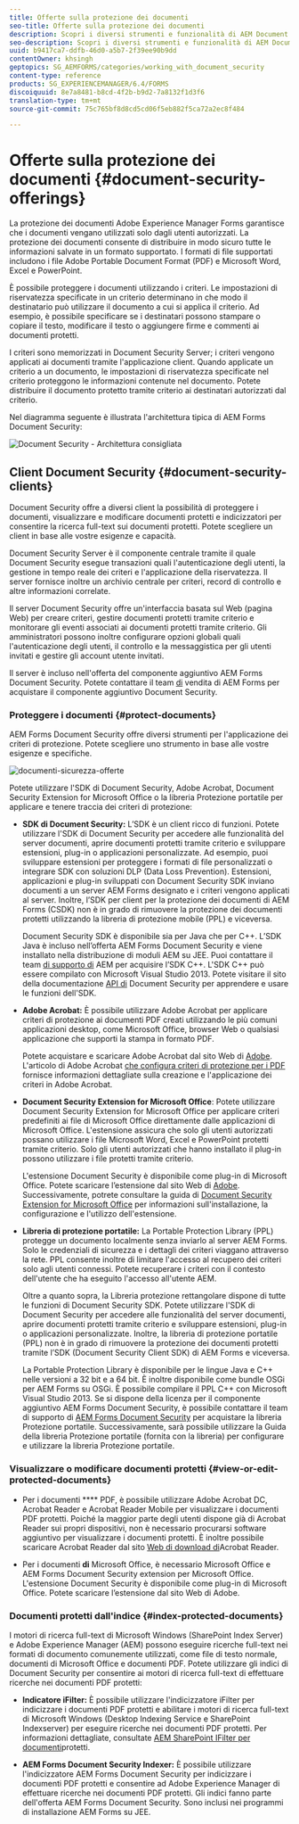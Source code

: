 ```yaml
---
title: Offerte sulla protezione dei documenti
seo-title: Offerte sulla protezione dei documenti
description: Scopri i diversi strumenti e funzionalità di AEM Document Security
seo-description: Scopri i diversi strumenti e funzionalità di AEM Document Security
uuid: b9417ca7-ddfb-46d0-a5b7-2f39ee90b9dd
contentOwner: khsingh
geptopics: SG_AEMFORMS/categories/working_with_document_security
content-type: reference
products: SG_EXPERIENCEMANAGER/6.4/FORMS
discoiquuid: 8e7a8481-b8cd-4f2b-b9d2-7a8132f1d3f6
translation-type: tm+mt
source-git-commit: 75c765bf8d8cd5cd06f5eb882f5ca72a2ec8f484

---
```



# Offerte sulla protezione dei documenti {#document-security-offerings}

La protezione dei documenti Adobe Experience Manager Forms garantisce che i documenti vengano utilizzati solo dagli utenti autorizzati. La protezione dei documenti consente di distribuire in modo sicuro tutte le informazioni salvate in un formato supportato. I formati di file supportati includono i file Adobe Portable Document Format (PDF) e Microsoft Word, Excel e PowerPoint.

È possibile proteggere i documenti utilizzando i criteri. Le impostazioni di riservatezza specificate in un criterio determinano in che modo il destinatario può utilizzare il documento a cui si applica il criterio. Ad esempio, è possibile specificare se i destinatari possono stampare o copiare il testo, modificare il testo o aggiungere firme e commenti ai documenti protetti.

I criteri sono memorizzati in Document Security Server; i criteri vengono applicati ai documenti tramite l&#39;applicazione client. Quando applicate un criterio a un documento, le impostazioni di riservatezza specificate nel criterio proteggono le informazioni contenute nel documento. Potete distribuire il documento protetto tramite criterio ai destinatari autorizzati dal criterio.

Nel diagramma seguente è illustrata l&#39;architettura tipica di AEM Forms Document Security:

![Document Security - Architettura consigliata](do-not-localize/document_security_architecture.png)

## Client Document Security {#document-security-clients}

Document Security offre a diversi client la possibilità di proteggere i documenti, visualizzare e modificare documenti protetti e indicizzatori per consentire la ricerca full-text sui documenti protetti. Potete scegliere un client in base alle vostre esigenze e capacità.

Document Security Server è il componente centrale tramite il quale Document Security esegue transazioni quali l&#39;autenticazione degli utenti, la gestione in tempo reale dei criteri e l&#39;applicazione della riservatezza. Il server fornisce inoltre un archivio centrale per criteri, record di controllo e altre informazioni correlate.

Il server Document Security offre un&#39;interfaccia basata sul Web (pagina Web) per creare criteri, gestire documenti protetti tramite criterio e monitorare gli eventi associati ai documenti protetti tramite criterio. Gli amministratori possono inoltre configurare opzioni globali quali l&#39;autenticazione degli utenti, il controllo e la messaggistica per gli utenti invitati e gestire gli account utente invitati.

Il server è incluso nell&#39;offerta del componente aggiuntivo AEM Forms Document Security. Potete contattare il team [di](https://www.adobe.com/products/request-consultation/marketing-cloud.html?s_osc=70114000002JNwKAAW&amp;s_iid=70114000002JHs3AAG) vendita di AEM Forms per acquistare il componente aggiuntivo Document Security.

### Proteggere i documenti {#protect-documents}

AEM Forms Document Security offre diversi strumenti per l&#39;applicazione dei criteri di protezione. Potete scegliere uno strumento in base alle vostre esigenze e specifiche.

![documenti-sicurezza-offerte](assets/document-security-offerings.png)

Potete utilizzare l&#39;SDK di Document Security, Adobe Acrobat, Document Security Extension for Microsoft Office o la libreria Protezione portatile per applicare e tenere traccia dei criteri di protezione:

* **SDK di Document Security:** L’SDK è un client ricco di funzioni. Potete utilizzare l&#39;SDK di Document Security per accedere alle funzionalità del server documenti, aprire documenti protetti tramite criterio e sviluppare estensioni, plug-in o applicazioni personalizzate. Ad esempio, puoi sviluppare estensioni per proteggere i formati di file personalizzati o integrare SDK con soluzioni DLP (Data Loss Prevention). Estensioni, applicazioni e plug-in sviluppati con Document Security SDK inviano documenti a un server AEM Forms designato e i criteri vengono applicati al server. Inoltre, l’SDK per client per la protezione dei documenti di AEM Forms (CSDK) non è in grado di rimuovere la protezione dei documenti protetti utilizzando la libreria di protezione mobile (PPL) e viceversa.

   Document Security SDK è disponibile sia per Java che per C++. L’SDK Java è incluso nell’offerta AEM Forms Document Security e viene installato nella distribuzione di moduli AEM su JEE. Puoi contattare il team [di supporto di](https://helpx.adobe.com/it/marketing-cloud/contact-support.html) AEM per acquisire l’SDK C++. L&#39;SDK C++ può essere compilato con Microsoft Visual Studio 2013. Potete visitare il sito della documentazione [API di](https://help.adobe.com/en_US/livecycle/11.0/Services/WS92d06802c76abadb76c48dfe12dbeb3e281-7ff0.2.html) Document Security per apprendere e usare le funzioni dell&#39;SDK.

* **Adobe Acrobat:** È possibile utilizzare Adobe Acrobat per applicare criteri di protezione ai documenti PDF creati utilizzando le più comuni applicazioni desktop, come Microsoft Office, browser Web o qualsiasi applicazione che supporti la stampa in formato PDF.

   Potete acquistare e scaricare Adobe Acrobat dal sito Web di [Adobe](https://acrobat.adobe.com/us/en/free-trial-download.html). L&#39;articolo di Adobe Acrobat [che configura criteri di protezione per i PDF](https://helpx.adobe.com/acrobat/using/setting-security-policies-pdfs.html) fornisce informazioni dettagliate sulla creazione e l&#39;applicazione dei criteri in Adobe Acrobat.

* **Document Security Extension for Microsoft Office**: Potete utilizzare Document Security Extension for Microsoft Office per applicare criteri predefiniti ai file di Microsoft Office direttamente dalle applicazioni di Microsoft Office. L&#39;estensione assicura che solo gli utenti autorizzati possano utilizzare i file Microsoft Word, Excel e PowerPoint protetti tramite criterio. Solo gli utenti autorizzati che hanno installato il plug-in possono utilizzare i file protetti tramite criterio.

   L&#39;estensione Document Security è disponibile come plug-in di Microsoft Office. Potete scaricare l’estensione dal sito Web di [Adobe](https://helpx.adobe.com/aem-forms/aem-document-security/download-installer.html). Successivamente, potrete consultare la guida di [Document Security Extension for Microsoft Office](https://helpx.adobe.com/aem-forms/aem-document-security/aem-document-security-extension-help.html) per informazioni sull&#39;installazione, la configurazione e l&#39;utilizzo dell&#39;estensione.

* **Libreria di protezione portatile:** La Portable Protection Library (PPL) protegge un documento localmente senza inviarlo al server AEM Forms. Solo le credenziali di sicurezza e i dettagli dei criteri viaggano attraverso la rete. PPL consente inoltre di limitare l&#39;accesso al recupero dei criteri solo agli utenti connessi. Potete recuperare i criteri con il contesto dell&#39;utente che ha eseguito l&#39;accesso all&#39;utente AEM.

   Oltre a quanto sopra, la Libreria protezione rettangolare dispone di tutte le funzioni di Document Security SDK. Potete utilizzare l&#39;SDK di Document Security per accedere alle funzionalità del server documenti, aprire documenti protetti tramite criterio e sviluppare estensioni, plug-in o applicazioni personalizzate. Inoltre, la libreria di protezione portatile (PPL) non è in grado di rimuovere la protezione dei documenti protetti tramite l’SDK (Document Security Client SDK) di AEM Forms e viceversa.

   La Portable Protection Library è disponibile per le lingue Java e C++ nelle versioni a 32 bit e a 64 bit. È inoltre disponibile come bundle OSGi per AEM Forms su OSGi. È possibile compilare il PPL C++ con Microsoft Visual Studio 2013. Se si dispone della licenza per il componente aggiuntivo AEM Forms Document Security, è possibile contattare il team di supporto di [AEM Forms Document Security](https://helpx.adobe.com/it/marketing-cloud/contact-support.html) per acquistare la libreria Protezione portatile. Successivamente, sarà possibile utilizzare la Guida della libreria Protezione portatile (fornita con la libreria) per configurare e utilizzare la libreria Protezione portatile.

### Visualizzare o modificare documenti protetti {#view-or-edit-protected-documents}

* Per i documenti **** PDF, è possibile utilizzare Adobe Acrobat DC, Acrobat Reader e Acrobat Reader Mobile per visualizzare i documenti PDF protetti. Poiché la maggior parte degli utenti dispone già di Acrobat Reader sui propri dispositivi, non è necessario procurarsi software aggiuntivo per visualizzare i documenti protetti. È inoltre possibile scaricare Acrobat Reader dal sito [Web di download di](https://get.adobe.com/reader/)Acrobat Reader.

* Per i documenti **di** Microsoft Office, è necessario Microsoft Office e AEM Forms Document Security extension per Microsoft Office. L&#39;estensione Document Security è disponibile come plug-in di Microsoft Office. Potete scaricare l’estensione dal sito Web di Adobe.

### Documenti protetti dall&#39;indice {#index-protected-documents}

I motori di ricerca full-text di Microsoft Windows (SharePoint Index Server) e Adobe Experience Manager (AEM) possono eseguire ricerche full-text nei formati di documento comunemente utilizzati, come file di testo normale, documenti di Microsoft Office e documenti PDF. Potete utilizzare gli indici di Document Security per consentire ai motori di ricerca full-text di effettuare ricerche nei documenti PDF protetti:

* **Indicatore iFilter:** È possibile utilizzare l&#39;indicizzatore iFilter per indicizzare i documenti PDF protetti e abilitare i motori di ricerca full-text di Microsoft Windows (Desktop Indexing Service e SharePoint Indexserver) per eseguire ricerche nei documenti PDF protetti. Per informazioni dettagliate, consultate [AEM SharePoint IFilter per documenti](assets/sharepoint-ifilter-doc-security.pdf)protetti.

* **AEM Forms Document Security Indexer:** È possibile utilizzare l&#39;indicizzatore AEM Forms Document Security per indicizzare i documenti PDF protetti e consentire ad Adobe Experience Manager di effettuare ricerche nei documenti PDF protetti. Gli indici fanno parte dell&#39;offerta AEM Forms Document Security. Sono inclusi nei programmi di installazione AEM Forms su JEE.

